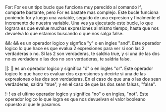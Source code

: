 
For: For es un tipo bucle que funciona muy parecido al comando if, comparte bastante, pero For es bastate mas complejo.
 Este bucle funciona poniendo for y luego una variable, seguido de una expresion y finalmente el incremento de nuestra variable. 
 Una ves ya ejecutado este bucle, lo que lograra es que evalue muchas expresiones al mismo tiempo,
  hasta que nos devuelva lo que estamos buscando o que nos salga false.

  &&:  && es un operador logico y signfica "y" o en ingles "and". Este operador logico
  lo que hace es que evalua 2 expresiones para ver si son las 2 verdaderas o no. Si 
  las 2 son verdaderas, te saldria true, y si una de las dos no es verdadera o las dos  no son verdaderas, te saldria false.

  ||: || es un operador logico y significa "ó" o en ingles "or". Este operador logico lo que hace es evaluar dos expresiones y decirte si una de las expresiones o las dos son verdaderas. En el caso de que una o las dos sean verdaderas, saldra "true", y en el caso de que las dos sean falsas, "false".

  !: ! es el ultimo operador logico y significa "no" o en ingles, "not". Este operador logico lo que logra es que nos devuelvan el valor booleano opuesto al que le pasamos.